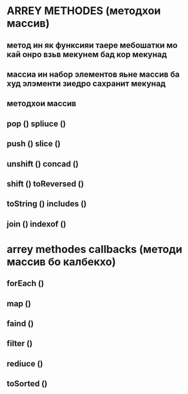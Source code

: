 #   ARREY METHODES (методхои  массив)
## метод ин як функсияи таере мебошатки мо кай онро взьв мекунем бад кор мекунад
## массиа ин набор элементов яьне массив ба худ элэменти зиедро сахранит мекунад 
##  методхои массив 
## pop          ()                        spliuce      ()
## push         ()                        slice        ()
## unshift      ()                        concad       ()
## shift        ()                        toReversed   ()
## toString     ()                        includes     ()
## join         ()                        indexof      ()


#      arrey  methodes callbacks  (методи массив бо калбекхо)
## forEach      ()
## map          ()
## faind        ()
## filter       ()
## rediuce      ()
## toSorted     ()
